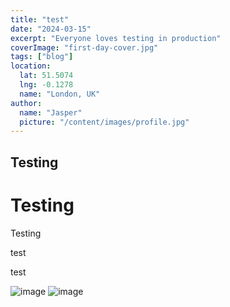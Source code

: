 ```yaml
---
title: "test"
date: "2024-03-15"
excerpt: "Everyone loves testing in production"
coverImage: "first-day-cover.jpg"
tags: ["blog"]
location:
  lat: 51.5074
  lng: -0.1278
  name: "London, UK"
author:
  name: "Jasper"
  picture: "/content/images/profile.jpg"
---
```


## Testing

# Testing

Testing

test

test

![image](https://jaspercycles.com/content/images/firemen.jpg)
![image](https://jaspercycles.com/content/images/fish_and_chips.jpg)
